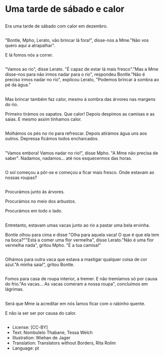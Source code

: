 # Uma tarde de sábado e calor

##
Era uma tarde de sábado com calor em dezembro.

##
"Bontle, Mpho, Lerato, vão brincar lá fora!", disse-nos a Mme."Não vos quero aqui a atrapalhar".

E lá fomos nós a correr.

##
"Vamos ao rio", disse Lerato. "É capaz de estar lá mais fresco"."Mas a Mme disse-nos para não irmos nadar para o rio", respondeu Bontle."Não é preciso irmos nadar no rio", explicou Lerato, "Podemos brincar à sombra ao pé da água."

##
Mas brincar também faz calor, mesmo à sombra das árvores nas margens do rio.

Primeiro tirámos os sapatos. Que calor! Depois despimos as camisas e as saias. E mesmo assim tínhamos calor.

##
Molhámos os pés no rio para refrescar. Depois atirámos água uns aos outros. Depressa ficámos todos encharcados.

##
"Vamos embora! Vamos nadar no rio!", disse Mpho. "A Mme não precisa de saber". Nadamos, nadamos... até nos esquecermos das horas.

##
O sol começou a pôr-se e começou a ficar mais fresco. Onde estavam as nossas roupas?

##
Procurámos junto às árvores.

Procurámos no meio dos arbustos.

Procurámos em todo o lado.

##
Entretanto, estavam umas vacas junto ao rio a pastar uma bela ervinha.

Bontle olhou para cima e disse "Olha para aquela vaca! O que é que ela tem na boca?""Está a comer uma flor vermelha", disse Lerato."Não é uma flor vermelha nada", gritou Mpho. "É a tua camisa!"

##
Olhámos para outra vaca que estava a mastigar qualquer coisa de cor azul."A minha saia!", gritou Bontle.

##
Fomos para casa de roupa interior, a tremer. E não tremíamos só por causa do frio."As vacas... As vacas comeram a nossa roupa", concluímos em lágrimas.

##
Será que Mme ia acreditar em nós Íamos ficar com o rabinho quente.

E não ia ser ser por causa do calor.

##
* License: [CC-BY]
* Text: Nombulelo Thabane, Tessa Welch
* Illustration: Wiehan de Jager
* Translation: Translators without Borders, Rita Rolim
* Language: pt
